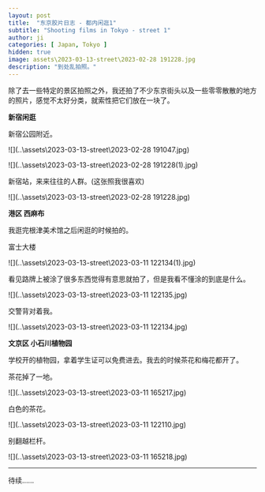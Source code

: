 ```yaml
---
layout: post
title:  "东京胶片日志 - 都内闲逛1"
subtitle: "Shooting films in Tokyo - street 1"
author: ji
categories: [ Japan, Tokyo ]
hidden: true
image: assets\2023-03-13-street\2023-02-28 191228.jpg
description: "到处乱拍照。"
---
```




除了去一些特定的景区拍照之外，我还拍了不少东京街头以及一些零零散散的地方的照片，感觉不太好分类，就索性把它们放在一块了。



**新宿闲逛**



新宿公园附近。



![](..\assets\2023-03-13-street\2023-02-28 191047.jpg)



![](..\assets\2023-03-13-street\2023-02-28 191228(1).jpg)



新宿站，来来往往的人群。(这张照我很喜欢)



![](..\assets\2023-03-13-street\2023-02-28 191228.jpg)



**港区  西麻布**

我逛完根津美术馆之后闲逛的时候拍的。



富士大楼



![](..\assets\2023-03-13-street\2023-03-11 122134(1).jpg)



看见路牌上被涂了很多东西觉得有意思就拍了，但是我看不懂涂的到底是什么。



![](..\assets\2023-03-13-street\2023-03-11 122135.jpg)



交警背对着我。



![](..\assets\2023-03-13-street\2023-03-11 122134.jpg)



**文京区 小石川植物园**



学校开的植物园，拿着学生证可以免费进去。我去的时候茶花和梅花都开了。



茶花掉了一地。



![](..\assets\2023-03-13-street\2023-03-11 165217.jpg)



白色的茶花。



![](..\assets\2023-03-13-street\2023-03-11 122110.jpg)



别翻越栏杆。

![](..\assets\2023-03-13-street\2023-03-11 165218.jpg)



---

待续……